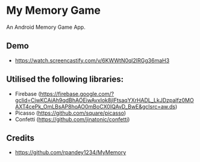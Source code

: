 # My Memory Game

An Android Memory Game App.


## Demo
- https://watch.screencastify.com/v/6KWWtN0ql2IRGg36maH3




## Utilised the following libraries:
- Firebase (https://firebase.google.com/?gclid=CjwKCAiAh9qdBhAOEiwAvxIok8jIFtsaqYXrHADL_LkJDzpalfz0MOAXT4cePk_OmLBsAP8hoAO0mBoCX0IQAvD_BwE&gclsrc=aw.ds)
- Picasso (https://github.com/square/picasso)
- Confetti (https://github.com/jinatonic/confetti)


## Credits
- https://github.com/rpandey1234/MyMemory
